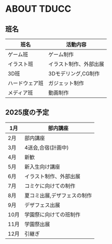 # ABOUT TDUCC

## 班名

| 班名 | 活動内容 |
----|---- 
| ゲーム班 | ゲーム制作 |
| イラスト班 | イラスト制作、外部出展 |
| 3D班 | 3Dモデリング,CG制作 |
| ハードウェア班 | ガジェット制作 |
| メディア班 | 動画制作 |

## 2025度の予定

| 1月 | 部内講座 |
----|---- 
| 2月 | 部内講座 |
| 3月 | 4送会,合宿(計画中) |
| 4月 | 新歓 |
| 5月 | 新入生向け講座 |
| 6月 | イラスト制作、外部出展 |
| 7月 | コミケに向けての制作 |
| 8月 | 夏コミ出展,デザフェスの制作 |
| 9月 | デザフェス出展 |
| 10月 | 学園祭に向けての班制作 |
| 11月 | 学園祭出展 |
| 12月 | 引継ぎ |
